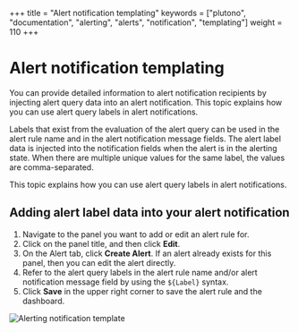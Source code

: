 +++
title = "Alert notification templating"
keywords = ["plutono", "documentation", "alerting", "alerts", "notification", "templating"]
weight = 110
+++

# Alert notification templating

You can provide detailed information to alert notification recipients by injecting alert query data into an alert notification. This topic explains how you can use alert query labels in alert notifications.

Labels that exist from the evaluation of the alert query can be used in the alert rule name and in the alert notification message fields. The alert label data is injected into the notification fields when the alert is in the alerting state. When there are multiple unique values for the same label, the values are comma-separated.

This topic explains how you can use alert query labels in alert notifications.

## Adding alert label data into your alert notification

1. Navigate to the panel you want to add or edit an alert rule for.
1. Click on the panel title, and then click **Edit**.
1. On the Alert tab, click **Create Alert**. If an alert already exists for this panel, then you can edit the alert directly.
1. Refer to the alert query labels in the alert rule name and/or alert notification message field by using the `${Label}` syntax.
1. Click **Save** in the upper right corner to save the alert rule and the dashboard.

![Alerting notification template](/static/img/docs/alerting/alert-notification-template-7-4.png)
